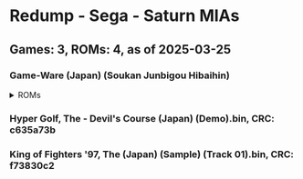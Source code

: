 # Redump - Sega - Saturn MIAs
## Games: 3, ROMs: 4, as of 2025-03-25

### Game-Ware (Japan) (Soukan Junbigou Hibaihin)
<details>
<summary>ROMs</summary>

- Game-Ware (Japan) (Soukan Junbigou Hibaihin) (Track 1).bin, CRC: 22bbe733
- Game-Ware (Japan) (Soukan Junbigou Hibaihin) (Track 2).bin, CRC: 5643fb99
</details>

### Hyper Golf, The - Devil's Course (Japan) (Demo).bin, CRC: c635a73b
### King of Fighters '97, The (Japan) (Sample) (Track 01).bin, CRC: f73830c2
